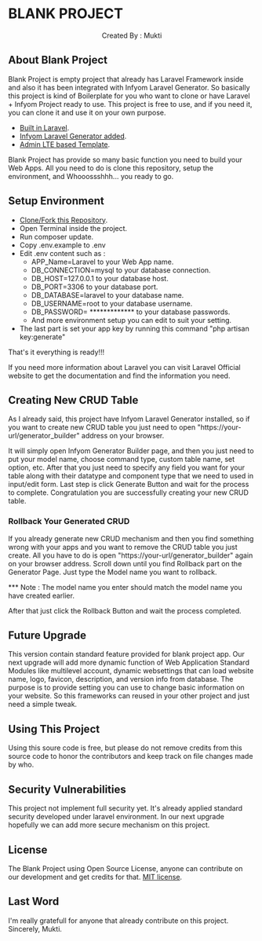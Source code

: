 <p align="center"><h1>BLANK PROJECT</h1></p>

<p align="center">
Created By : Mukti
</p>

## About Blank Project

Blank Project is empty project that already has Laravel Framework inside and also it has been integrated with Infyom Laravel Generator. So basically this project is kind of Boilerplate for you who want to clone or have Laravel + Infyom Project ready to use. This project is free to use, and if you need it, you can clone it and use it on your own purpose.

- [Built in Laravel](https://laravel.com/).
- [Infyom Laravel Generator added](https://infyom.com/open-source/laravelgenerator/docs/8.0/installation).
- [Admin LTE based Template](https://adminlte.io/).

Blank Project has provide so many basic function you need to build your Web Apps. All you need to do is clone this repository, setup the environment, and Whooossshhh... you ready to go.

## Setup Environment

- [Clone/Fork this Repository](https://github.com/personalmukti/blank.git).
- Open Terminal inside the project.
- Run composer update.
- Copy .env.example to .env
- Edit .env content such as :
    <ul>
        <li>APP_Name=Laravel to your Web App name. </li>
        <li>DB_CONNECTION=mysql to your database connection.</li>
        <li>DB_HOST=127.0.0.1 to your database host. </li>
        <li>DB_PORT=3306 to your database port.</li>
        <li>DB_DATABASE=laravel to your database name.</li>
        <li>DB_USERNAME=root to your database username.</li>
        <li>DB_PASSWORD= ************* to your database passwords.</li>
        <li>And more environment setup you can edit to suit your setting.</li>
    </ul>
- The last part is set your app key by running this command "php artisan key:generate"

That's it everything is ready!!!

If you need more information about Laravel you can visit Laravel Official website to get the documentation and find the information you need.

## Creating New CRUD Table

As I already said, this project have Infyom Laravel Generator installed, so if you want to create new CRUD table you just need to open "https://your-url/generator_builder" address on your browser.

It will simply open Infyom Generator Builder page, and then you just need to put your model name, choose command type, custom table name, set option, etc. After that you just need to specify any field you want for your table along with their datatype and component type that we need to used in input/edit form. Last step is click Generate Button and wait for the process to complete. Congratulation you are successfully creating your new CRUD table.

### Rollback Your Generated CRUD

If you already generate new CRUD mechanism and then you find something wrong with your apps and you want to remove the CRUD table you just create. All you have to do is open "https://your-url/generator_builder" again on your browser address. Scroll down until you find Rollback part on the Generator Page. Just type the Model name you want to rollback. 

*** Note : The model name you enter should match the model name you have created earlier.

After that just click the Rollback Button and wait the process completed.

## Future Upgrade

This version contain standard feature provided for blank project app. Our next upgrade will add more dynamic function of Web Application Standard Modules like multilevel account, dynamic websettings that can load website name, logo, favicon, description, and version info from database. The purpose is to provide setting you can use to change basic information on your website. So this frameworks can reused in your other project and just need a simple tweak.

## Using This Project

Using this soure code is free, but please do not remove credits from this source code to honor the contributors and keep track on file changes made by who.

## Security Vulnerabilities

This project not implement full security yet. It's already applied standard security developed under laravel environment. In our next upgrade hopefully we can add more secure mechanism on this project.

## License

The Blank Project using Open Source License, anyone can contribute on our development and get credits for that. [MIT license](https://opensource.org/licenses/MIT).

## Last Word

I'm really gratefull for anyone that already contribute on this project. 
Sincerely, Mukti.
